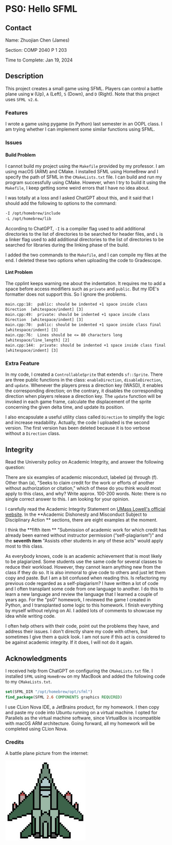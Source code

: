 # PS0: Hello SFML

## Contact

Name: Zhuojian Chen (James)

Section: COMP 2040 P 1 203

Time to Complete: Jan 19, 2024

## Description

This project creates a small game using SFML. Players can control a battle plane using `W` (Up), `A` (Left), `S` (Down), and `D` (Right). Note that this project uses `SFML v2.6`.

### Features

I wrote a game using pygame (in Python) last semester in an OOPL class. I am trying whether I can implement some similar functions using SFML.

### Issues

#### Build Problem

I cannot build my project using the `Makefile` provided by my professor. I am using macOS (ARM) and CMake. I installed SFML using HomeBrew and I specify the path of SFML in the `CMakeLists.txt` file. I can build and run my program successfully using CMake. However, when I try to build it using the `Makefile`, I keep getting some weird errors that I have no idea about.

I was totally at a loss and I asked ChatGPT about this, and it said that I should add the following to options to the command:

```bash
-I /opt/homebrew/include
-L /opt/homebrew/lib
```

According to ChatGPT, `-I` is a compiler flag used to add additional directories to the list of directories to be searched for header files, and `L` is a linker flag used to add additional directories to the list of directories to be searched for libraries during the linking phase of the build.

I added the two commands to the `Makefile`, and I can compile my files at the end. I deleted these two options when uploading the code to Gradescope.

#### Lint Problem

The cpplint keeps warning me about the indentation. It requires me to add a space before access modifiers such as `private` and `public`. But my IDE's formatter does not support this. So I ignore the problems.

~~~text
main.cpp:18:  public: should be indented +1 space inside class Direction  [whitespace/indent] [3]
main.cpp:49:  private: should be indented +1 space inside class Direction  [whitespace/indent] [3]
main.cpp:70:  public: should be indented +1 space inside class final  [whitespace/indent] [3]
main.cpp:76:  Lines should be <= 80 characters long  [whitespace/line_length] [2]
main.cpp:144:  private: should be indented +1 space inside class final  [whitespace/indent] [3]
~~~

### Extra Feature

In my code, I created a `ControllableSprite` that extends `sf::Sprite`. There are three public functions in the class: `enableDirection`, `disableDirection`, and `update`. Whenever the players press a direction key (WASD), it enables the corresponding direction; on the contrary, it disables the corresponding direction when players release a direction key. The `update` function will be invoked in each game frame, calculate the displacement of the sprite concerning the given delta time, and update its position.

I also encapsulate a useful utility class called `Direction` to simplify the logic and increase readability. Actually, the code I uploaded is the second version. The first version has been deleted because it is too verbose without a `Direction` class.

## Integrity

Read the University policy on Academic Integrity, and answer the following question:

There are six examples of academic misconduct, labeled (a) through (f). Other than (a), "Seeks to claim credit for the work or efforts of another without authorization or citation," which of these do you think would most apply to this class, and why? Write approx. 100-200 words. Note: there is no single correct answer to this. I am looking for your opinion.

I carefully read the Academic Integrity Statement on [UMass Lowell's official website](https://www.uml.edu/catalog/undergraduate/policies/academic-policies/academic-integrity.aspx#:~:text=Students%20are%20responsible%20for%20the,all%20programs%20of%20the%20university.). In the
**Academic Dishonesty and Misconduct Subject to Disciplinary Action
** sections, there are eight examples at the moment.

I think the **fifth item
** "Submission of academic work for which credit has already been earned without instructor permission (“self-plagiarism”)" and the
**seventh item** "Assists other students in any of these acts" would apply most to this class.

As everybody knows, code is an academic achievement that is most likely to be plagiarized. Some students use the same code for several classes to reduce their workload. However, they cannot learn anything new from the class if they do so. It is also immoral to give code to others and just let them copy and paste. But I am a bit confused when reading this. Is refactoring my previous code regarded as a self-plagiarism? I have written a lot of code and I often transplant some code from one language to another. I do this to learn a new language and review the language that I learned a couple of years ago. For the "ps0" homework, I reviewed the game I created in Python, and I transplanted some logic to this homework. I finish everything by myself without relying on AI. I added lots of comments to showcase my idea while writing code.

I often help others with their code, point out the problems they have, and address their issues. I don't directly share my code with others, but sometimes I give them a quick look. I am not sure if this act is considered to be against academic integrity. If it does, I will not do it again.

## Acknowledgments

I received help from ChatGPT on configuring the `CMakeLists.txt` file. I installed `SFML` using `HomeBrew` on my MacBook and added the following code to my `CMakeLists.txt`.

```cmake
set(SFML_DIR "/opt/homebrew/opt/sfml")
find_package(SFML 2.6 COMPONENTS graphics REQUIRED)
```

I use CLion Nova IDE, a JetBrains product, for my homework. I then copy and paste my code into Ubuntu running on a virtual machine. I opted for Parallels as the virtual machine software, since VirtualBox is incompatible with macOS ARM architecture. Going forward, all my homework will be completed using CLion Nova.

### Credits

A battle plane picture from the internet:

![battle plane](./sprite.png)
